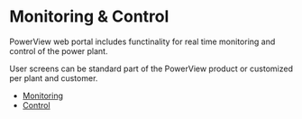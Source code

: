 # Monitoring & Control

PowerView web portal includes functinality for real time monitoring and control of the power plant.

User screens can be standard part of the PowerView product or customized per plant and customer.

- [Monitoring](Monitoring/Monitoring.md)
- [Control](Control/Control.md)
